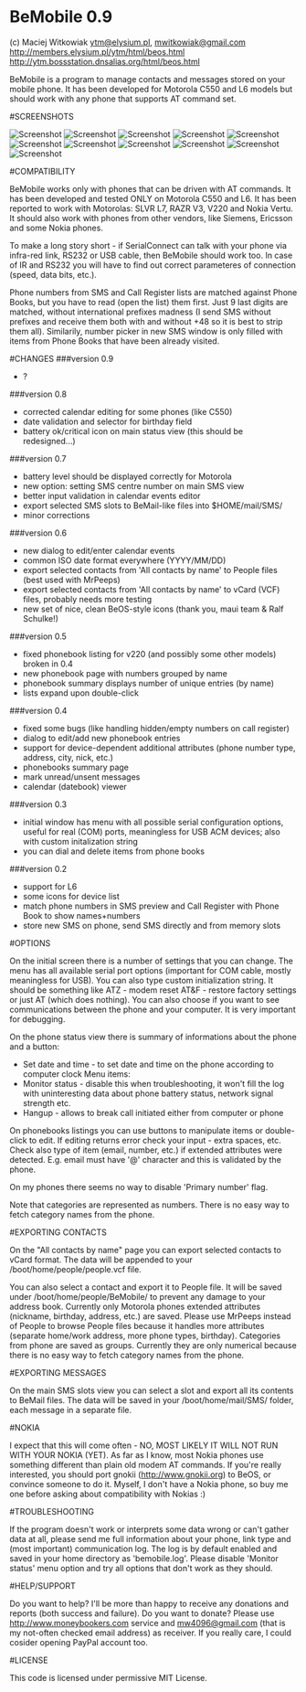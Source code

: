 
BeMobile 0.9
============

(c) Maciej Witkowiak <ytm@elysium.pl>, <mwitkowiak@gmail.com>
http://members.elysium.pl/ytm/html/beos.html
http://ytm.bossstation.dnsalias.org/html/beos.html

BeMobile is a program to manage contacts and messages stored on your mobile phone.
It has been developed for Motorola C550 and L6 models but should work with any phone that
supports AT command set.

#SCREENSHOTS

![Screenshot](/images/bemobile01.png?raw=true) 
![Screenshot](/images/bemobile02.png?raw=true) 
![Screenshot](/images/bemobile03.png?raw=true) 
![Screenshot](/images/bemobile04.png?raw=true) 
![Screenshot](/images/bemobile05.png?raw=true) 
![Screenshot](/images/bemobile06.png?raw=true) 
![Screenshot](/images/bemobile07.png?raw=true) 
![Screenshot](/images/bemobile08.png?raw=true) 
![Screenshot](/images/bemobile09.png?raw=true) 
![Screenshot](/images/bemobile10.png?raw=true) 
![Screenshot](/images/bemobile11.png?raw=true) 


#COMPATIBILITY

BeMobile works only with phones that can be driven with AT commands. It has been developed
and tested ONLY on Motorola C550 and L6. It has been reported to work with Motorolas: SLVR L7,
RAZR V3, V220 and Nokia Vertu.
It should also work with phones from other vendors, like Siemens, Ericsson and some Nokia phones.

To make a long story short - if SerialConnect can talk with your phone via infra-red link,
RS232 or USB cable, then BeMobile should work too. In case of IR and RS232 you will have to find out
correct parameteres of connection (speed, data bits, etc.).

Phone numbers from SMS and Call Register lists are matched against Phone Books, but you have to
read (open the list) them first. Just 9 last digits are matched, without international prefixes madness
(I send SMS without prefixes and receive them both with and without +48 so it is best to strip them
all). Similarily, number picker in new SMS window is only filled with items from Phone Books that have
been already visited.



#CHANGES
###version 0.9
- ?

###version 0.8
- corrected calendar editing for some phones (like C550)
- date validation and selector for birthday field
- battery ok/critical icon on main status view (this should be redesigned...)

###version 0.7
- battery level should be displayed correctly for Motorola
- new option: setting SMS centre number on main SMS view
- better input validation in calendar events editor
- export selected SMS slots to BeMail-like files into $HOME/mail/SMS/ 
- minor corrections

###version 0.6
- new dialog to edit/enter calendar events
- common ISO date format everywhere (YYYY/MM/DD)
- export selected contacts from 'All contacts by name' to People files (best used with MrPeeps)
- export selected contacts from 'All contacts by name' to vCard (VCF) files, probably needs more testing
- new set of nice, clean BeOS-style icons (thank you, maui team & Ralf Schulke!)

###version 0.5
- fixed phonebook listing for v220 (and possibly some other models) broken in 0.4
- new phonebook page with numbers grouped by name
- phonebook summary displays number of unique entries (by name)
- lists expand upon double-click

###version 0.4
- fixed some bugs (like handling hidden/empty numbers on call register)
- dialog to edit/add new phonebook entries
- support for device-dependent additional attributes (phone number type, address, city, nick, etc.)
- phonebooks summary page
- mark unread/unsent messages
- calendar (datebook) viewer

###version 0.3
- initial window has menu with all possible serial configuration options, useful for real (COM) ports,
  meaningless for USB ACM devices; also with custom initalization string
- you can dial and delete items from phone books

###version 0.2
- support for L6
- some icons for device list
- match phone numbers in SMS preview and Call Register with Phone Book to show names+numbers
- store new SMS on phone, send SMS directly and from memory slots



#OPTIONS

On the initial screen there is a number of settings that you can change. The menu has all available
serial port options (important for COM cable, mostly meaningless for USB). You can also type custom
initialization string. It should be something like
	ATZ - modem reset
	AT&F - restore factory settings
or just AT (which does nothing).
You can also choose if you want to see communications between the phone and your computer.
It is very important for debugging.

On the phone status view there is summary of informations about the phone and a button:
- Set date and time - to set date and time on the phone according to computer clock
Menu items:
- Monitor status - disable this when troubleshooting, it won't fill the log with uninteresting data about phone battery status, network signal strength etc.
- Hangup - allows to break call initiated either from computer or phone

On phonebooks listings you can use buttons to manipulate items or double-click to edit.
If editing returns error check your input - extra spaces, etc. Check also type of item (email, number, etc.)
if extended attributes were detected. E.g. email must have '@' character and this is validated by the
phone.

On my phones there seems no way to disable 'Primary number' flag.

Note that categories are represented as numbers. There is no easy way to fetch category names from
the phone.



#EXPORTING CONTACTS

On the "All contacts by name" page you can export selected contacts to vCard format. The data will be
appended to your /boot/home/people/people.vcf file.

You can also select a contact and export it to People file. It will be saved under
/boot/home/people/BeMobile/ to prevent any damage to your address book. Currently only Motorola phones
extended attributes (nickname, birthday, address, etc.) are saved. Please use MrPeeps instead of People to
browse People files because it handles more attributes (separate home/work address, more phone types,
birthday).
Categories from phone are saved as groups. Currently they are only numerical because there is no easy way
to fetch category names from the phone.



#EXPORTING MESSAGES

On the main SMS slots view you can select a slot and export all its contents to BeMail files. The data will be
saved in your /boot/home/mail/SMS/<name of the slot> folder, each message in a separate file.



#NOKIA

I expect that this will come often - NO, MOST LIKELY IT WILL NOT RUN WITH YOUR NOKIA (YET).
As far as I know, most Nokia phones use something different than plain old modem AT commands.
If you're really interested, you should port gnokii (http://www.gnokii.org) to BeOS, or convince
someone to do it. Myself, I don't have a Nokia phone, so buy me one before asking about compatibility
with Nokias :)



#TROUBLESHOOTING

If the program doesn't work or interprets some data wrong or can't gather data at all, please
send me full information about your phone, link type and (most important) communication log.
The log is by default enabled and saved in your home directory as 'bemobile.log'. Please
disable 'Monitor status' menu option and try all options that don't work as they should.



#HELP/SUPPORT

Do you want to help? I'll be more than happy to receive any donations and reports (both success
and failure).
Do you want to donate? Please use http://www.moneybookers.com service and <mw4096@gmail.com>
(that is my not-often checked email address) as receiver. If you really care, I could cosider opening PayPal account too.


#LICENSE

This code is licensed under permissive MIT License.
